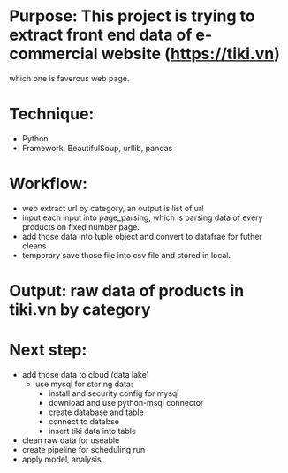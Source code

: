 # Purpose: This project is trying to extract front end data of e-commercial website (https://tiki.vn)
which one is faverous web page.

# Technique:
  - Python
  - Framework: BeautifulSoup, urllib, pandas

# Workflow:
  - web extract url by category, an output is list of url
  - input each input into page_parsing, which is parsing data of every products on fixed number page.
  - add those data into tuple object and convert to datafrae for futher cleans
  - temporary save those file into csv file and stored in local.
  
# Output: raw data of products in tiki.vn by category

# Next step:
  - add those data to cloud (data lake)
	- use mysql for storing data:
		- install and security config for mysql
		- download and use python-msql connector
		- create database and table
		- connect to databse
		- insert tiki data into table
  - clean raw data for useable
  - create pipeline for scheduling run
  - apply model, analysis
